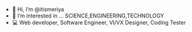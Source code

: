 - 👋 Hi, I’m @itismeriya
- 👀 I’m interested in ... SCIENCE,ENGINEERING,TECHNOLOGY
- 💻 Web developer, Software Engineer, VI/VX Designer, Coding Tester
<!---
itismeriya/itismeriya is a ✨ special ✨ repository because its `README.md` (this file) appears on your GitHub profile.
You can click the Preview link to take a look at your changes.
--->
